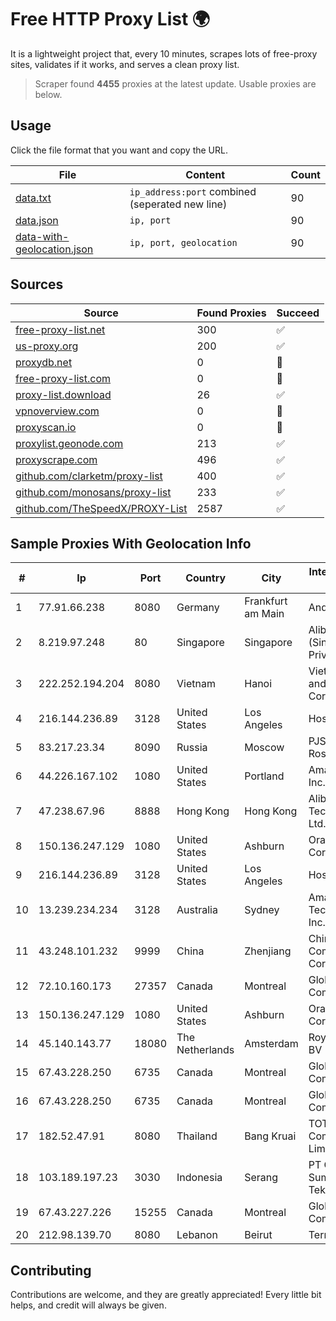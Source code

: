 
# Free HTTP Proxy List 🌍

It is a lightweight project that, every 10 minutes, scrapes lots of free-proxy sites, validates if it works, and serves a clean proxy list.


> Scraper found **4455** proxies at the latest update. Usable proxies are below.

## Usage

Click the file format that you want and copy the URL.


|File|Content|Count|
|----|-------|-----|
|[data.txt](https://raw.githubusercontent.com/themiralay/Proxy-List-World/master/data.txt)|`ip_address:port` combined (seperated new line)|90|
|[data.json](https://raw.githubusercontent.com/themiralay/Proxy-List-World/master/data.json)|`ip, port`|90|
|[data-with-geolocation.json](https://raw.githubusercontent.com/themiralay/Proxy-List-World/master/data-with-geolocation.json)|`ip, port, geolocation`|90|

## Sources

|Source|Found Proxies|Succeed|
|------|-------------|-------|
|[free-proxy-list.net](https://free-proxy-list.net)|300|✅|
|[us-proxy.org](https://www.us-proxy.org)|200|✅|
|[proxydb.net](http://proxydb.net)|0|🚫|
|[free-proxy-list.com](https://free-proxy-list.com/?page=&port=&type%5B%5D=http&type%5B%5D=https&up_time=0&search=Search)|0|🚫|
|[proxy-list.download](https://www.proxy-list.download/HTTP)|26|✅|
|[vpnoverview.com](https://vpnoverview.com/privacy/anonymous-browsing/free-proxy-servers)|0|🚫|
|[proxyscan.io](https://www.proxyscan.io)|0|🚫|
|[proxylist.geonode.com](https://proxylist.geonode.com/api/proxy-list?limit=300&page=1&sort_by=lastChecked&sort_type=desc&protocols=http,https)|213|✅|
|[proxyscrape.com](https://api.proxyscrape.com/v2/?request=displayproxies&protocol=http&timeout=10000&country=all&ssl=all&anonymity=all)|496|✅|
|[github.com/clarketm/proxy-list](https://raw.githubusercontent.com/clarketm/proxy-list/master/proxy-list-raw.txt)|400|✅|
|[github.com/monosans/proxy-list](https://raw.githubusercontent.com/monosans/proxy-list/main/proxies/http.txt)|233|✅|
|[github.com/TheSpeedX/PROXY-List](https://raw.githubusercontent.com/TheSpeedX/PROXY-List/master/http.txt)|2587|✅|


## Sample Proxies With Geolocation Info

|#|Ip|Port|Country|City|Internet Service Provider|
|-|--|----|-------|----|-------------------------|
|1|77.91.66.238|8080|Germany|Frankfurt am Main|Andrii Hrosh|
|2|8.219.97.248|80|Singapore|Singapore|Alibaba Cloud (Singapore) Private Limited|
|3|222.252.194.204|8080|Vietnam|Hanoi|VietNam Post and Telecom Corporation|
|4|216.144.236.89|3128|United States|Los Angeles|HostPapa|
|5|83.217.23.34|8090|Russia|Moscow|PJSC Rostelecom|
|6|44.226.167.102|1080|United States|Portland|Amazon.com, Inc.|
|7|47.238.67.96|8888|Hong Kong|Hong Kong|Alibaba (US) Technology Co., Ltd.|
|8|150.136.247.129|1080|United States|Ashburn|Oracle Corporation|
|9|216.144.236.89|3128|United States|Los Angeles|HostPapa|
|10|13.239.234.234|3128|Australia|Sydney|Amazon Technologies Inc.|
|11|43.248.101.232|9999|China|Zhenjiang|China Mobile Communications Corporation|
|12|72.10.160.173|27357|Canada|Montreal|GloboTech Communications|
|13|150.136.247.129|1080|United States|Ashburn|Oracle Corporation|
|14|45.140.143.77|18080|The Netherlands|Amsterdam|RoyaleHosting BV|
|15|67.43.228.250|6735|Canada|Montreal|GloboTech Communications|
|16|67.43.228.250|6735|Canada|Montreal|GloboTech Communications|
|17|182.52.47.91|8080|Thailand|Bang Kruai|TOT Public Company Limited|
|18|103.189.197.23|3030|Indonesia|Serang|PT Graha Sumber Teknologi|
|19|67.43.227.226|15255|Canada|Montreal|GloboTech Communications|
|20|212.98.139.70|8080|Lebanon|Beirut|TerraNet sal|



## Contributing

Contributions are welcome, and they are greatly appreciated! Every
little bit helps, and credit will always be given.

